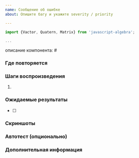 ```yaml
---
name: Сообщение об ошибке
about: Опишите багу и укажите severity / priority

---
```


```js
import {Vactor, Quatern, Matrix} from 'javascript-algebra';

...
```

описание компонента: #

### Где повторяется

### Шаги воспроизведения
1.

### Ожидаемые результаты
- [ ]

### Скриншоты

### Автотест (опционально)

### Дополнительная информация
